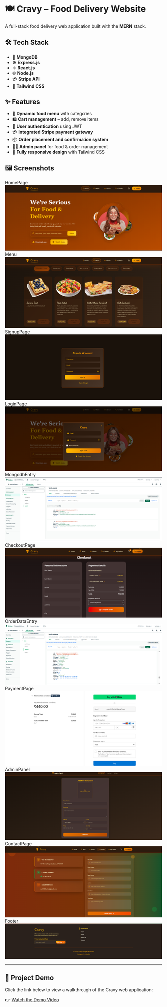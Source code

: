 # 🍽️ **Cravy – Food Delivery Website**

A full-stack food delivery web application built with the **MERN** stack.


## 🛠️ **Tech Stack**

- 🍃 **MongoDB**
- ⚙️ **Express.js**
- ⚛️ **React.js**
- 🌐 **Node.js**
- 💳 **Stripe API**
- 🎨 **Tailwind CSS**

## ✨ **Features**

- 🍲 **Dynamic food menu** with categories 
- 🛍️ **Cart management** – add, remove items  
- 🔐 **User authentication** using JWT  
- 💳 **Integrated Stripe payment gateway**  
- 📦 **Order placement and confirmation system**  
- 👨‍🍳 **Admin panel** for food & order management
- 📱 **Fully responsive design** with Tailwind CSS

  
## 🖼️ Screenshots
HomePage
![Home Page](assets/screenshots/Homepage.png)
Menu
![Menu](assets/screenshots/Menu.png)
SignupPage
![Signup Page](assets/screenshots/Signup-Page.png)
LoginPage
![Login Page](assets/screenshots/Login-Page.png)
MongodbEntry
![Mongodb Entry](assets/screenshots/Mongodb-Entry.png)
CheckoutPage
![Checkout Page](assets/screenshots/Checkout-Page.png)
OrderDataEntry
![Order Data Entry](assets/screenshots/Order-Data-Entry.png)
PaymentPage
![Payment Page](assets/screenshots/Payment-Page.png)
AdminPanel
![Admin Panel](assets/screenshots/AdminPanel.png)
ContactPage
![Contact Page](assets/screenshots/Contact-Page.png)
Footer
![Footer](assets/screenshots/Footer.png)

---

## 🎥 Project Demo

Click the link below to view a walkthrough of the Cravy web application:

👉 [Watch the Demo Video](https://drive.google.com/file/d/1lHg3pVVewGOS7VZK_XfyK-Y7HsTnqKuk/view?usp=sharing)

